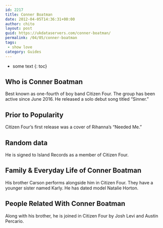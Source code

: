```yaml
---
id: 2217
title: Conner Boatman
date: 2012-04-05T14:36:31+00:00
author: chito
layout: post
guid: https://ukdataservers.com/conner-boatman/
permalink: /04/05/conner-boatman
tags:
 - show love
category: Guides
---
```


* some text
{: toc}


## Who is  Conner Boatman
                  
                  
                  
Best known as one-fourth of boy band Citizen Four. The group has been active since June 2016. He released a solo debut song titled &#8220;Sinner.&#8221; 
                  
                
                
                
## Prior to Popularity 
                  
                  
                  
Citizen Four&#8217;s first release was a cover of Rihanna&#8217;s &#8220;Needed Me.&#8221;
                  
                
                
                
## Random data 
                  
                  
                  
He is signed to Island Records as a member of Citizen Four.
                  
                
                
                
## Family & Everyday Life of Conner Boatman
                  
                  
                  
His brother Carson performs alongside him in Citizen Four. They have a younger sister named Karly. He has dated model Natalie Horton.
                  
                
                
                
## People Related With  Conner Boatman
                  
                  
                  
Along with his brother, he is joined in Citizen Four by Josh Levi and Austin Percario.
                  
                
              
            
          
          
          
    
    
  
